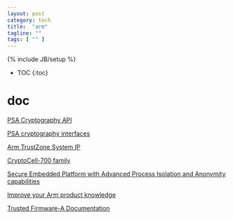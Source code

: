 ```yaml
---
layout: post
category: tech
title:  "arm"
tagline: ""
tags: [ "" ] 
---
```

{% include JB/setup %}

* TOC
{:toc}

# doc

[PSA Cryptography API](https://armmbed.github.io/mbed-crypto/PSA_Cryptography_API_Specification.pdf)

[PSA cryptography interfaces](https://armmbed.github.io/mbed-crypto/psa/#application-programming-interface)

[Arm TrustZone System IP](https://developer.arm.com/ip-products/security-ip/trustzone/trustzone-system-ip)

[CryptoCell-700 family](https://developer.arm.com/ip-products/security-ip/cryptocell-700-family)

[Secure Embedded Platform with Advanced Process Isolation and Anonymity capabilities](https://cordis.europa.eu/docs/projects/cnect/3/257433/080/deliverables/001-D132.pdf)

[Improve your Arm product knowledge](https://developer.arm.com/documentation/)

[Trusted Firmware-A Documentation](https://trustedfirmware-a.readthedocs.io/en/latest/index.html)
